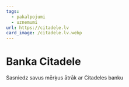 ```yaml
---
tags:
  - pakalpojumi
  - uznemumi
url: https://citadele.lv
card_image: /citadele.lv.webp
---
```


# Banka Citadele

Sasniedz savus mērķus ātrāk ar Citadeles banku
